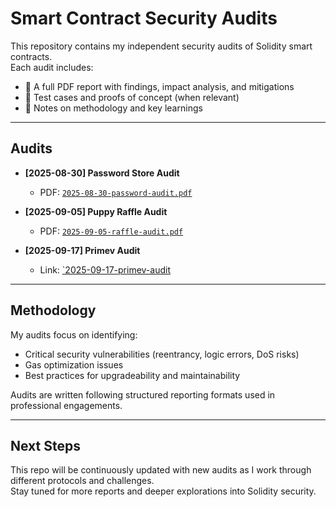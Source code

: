 # Smart Contract Security Audits  

This repository contains my independent security audits of Solidity smart contracts.  
Each audit includes:  
- 📄 A full PDF report with findings, impact analysis, and mitigations  
- 🧪 Test cases and proofs of concept (when relevant)  
- 📝 Notes on methodology and key learnings  

---

## Audits  

- **[2025-08-30] Password Store Audit**  
  - PDF: [`2025-08-30-password-audit.pdf`](./2025-08-30-password-audit.pdf)  

- **[2025-09-05] Puppy Raffle Audit**  
  - PDF: [`2025-09-05-raffle-audit.pdf`](./2025-09-05-raffle-audit.pdf)

- **[2025-09-17] Primev Audit**
  - Link: [`2025-09-17-primev-audit]([url](https://github.com/zvx1s/published-audits/blob/main/primev-audit))

---

## Methodology  

My audits focus on identifying:  
- Critical security vulnerabilities (reentrancy, logic errors, DoS risks)  
- Gas optimization issues  
- Best practices for upgradeability and maintainability  

Audits are written following structured reporting formats used in professional engagements.  

---

## Next Steps  

This repo will be continuously updated with new audits as I work through different protocols and challenges.  
Stay tuned for more reports and deeper explorations into Solidity security.  

